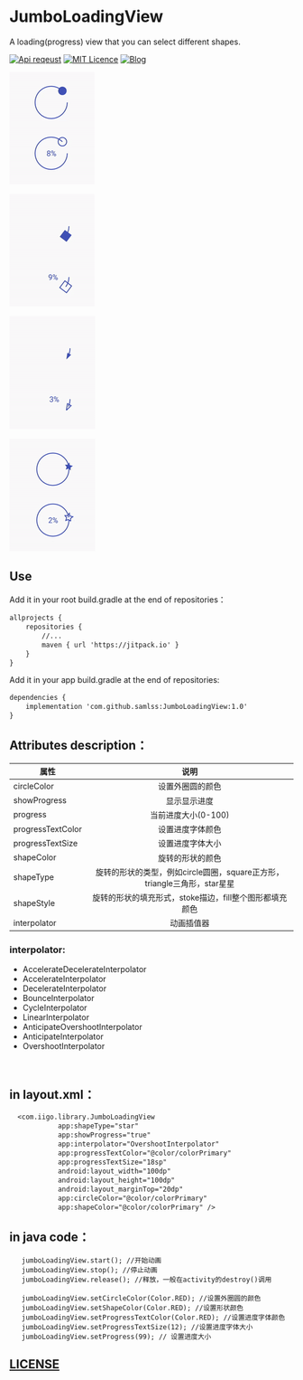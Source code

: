 # JumboLoadingView
A loading(progress) view that you can select different shapes.

[![Api reqeust](https://img.shields.io/badge/api-11+-green.svg)](https://github.com/samlss/JumboLoadingView)  [![MIT Licence](https://badges.frapsoft.com/os/mit/mit.svg?v=103)](https://github.com/samlss/JumboLoadingView/blob/master/LICENSE) [![Blog](https://img.shields.io/badge/samlss-blog-orange.svg)](https://blog.csdn.net/Samlss)


![screenshot_circle](https://github.com/samlss/JumboLoadingView/blob/master/screenshots/screenshot_circle.gif)

![screenshot_square](https://github.com/samlss/JumboLoadingView/blob/master/screenshots/screenshot_square.gif)

![screenshot_triangel](https://github.com/samlss/JumboLoadingView/blob/master/screenshots/screenshot_triangel.gif)

![screenshot_star](https://github.com/samlss/JumboLoadingView/blob/master/screenshots/screenshot_star.gif)



## Use <br>
Add it in your root build.gradle at the end of repositories：
```
allprojects {
    repositories {
        //...
        maven { url 'https://jitpack.io' }
    }
}
```

Add it in your app build.gradle at the end of repositories:
```
dependencies {
    implementation 'com.github.samlss:JumboLoadingView:1.0'
}
```

## Attributes description：

| 属性        | 说明           |
| ------------- |:-------------:|
| circleColor      | 设置外圈圆的颜色 |
| showProgress | 显示显示进度 |
| progress | 当前进度大小(0-100) |
| progressTextColor | 设置进度字体颜色 |
| progressTextSize | 设置进度字体大小 |
| shapeColor | 旋转的形状的颜色 |
| shapeType | 旋转的形状的类型，例如circle圆圈，square正方形，triangle三角形，star星星|
| shapeStyle | 旋转的形状的填充形式，stoke描边，fill整个图形都填充颜色 |
| interpolator | 动画插值器 |

### interpolator: <br>
* AccelerateDecelerateInterpolator
* AccelerateInterpolator
* DecelerateInterpolator
* BounceInterpolator
* CycleInterpolator
* LinearInterpolator
* AnticipateOvershootInterpolator
* AnticipateInterpolator
* OvershootInterpolator

<br/>


## in layout.xml：
```
  <com.iigo.library.JumboLoadingView
            app:shapeType="star"
            app:showProgress="true"
            app:interpolator="OvershootInterpolator"
            app:progressTextColor="@color/colorPrimary"
            app:progressTextSize="18sp"
            android:layout_width="100dp"
            android:layout_height="100dp"
            android:layout_marginTop="20dp"
            app:circleColor="@color/colorPrimary"
            app:shapeColor="@color/colorPrimary" />
```

## in java code：
```
   jumboLoadingView.start(); //开始动画
   jumboLoadingView.stop(); //停止动画
   jumboLoadingView.release(); //释放，一般在activity的destroy()调用
   
   jumboLoadingView.setCircleColor(Color.RED); //设置外圈圆的颜色
   jumboLoadingView.setShapeColor(Color.RED); //设置形状颜色
   jumboLoadingView.setProgressTextColor(Color.RED); //设置进度字体颜色
   jumboLoadingView.setProgressTextSize(12); //设置进度字体大小
   jumboLoadingView.setProgress(99); // 设置进度大小
```


## [LICENSE](https://github.com/samlss/JumboLoadingView/blob/master/LICENSE)
